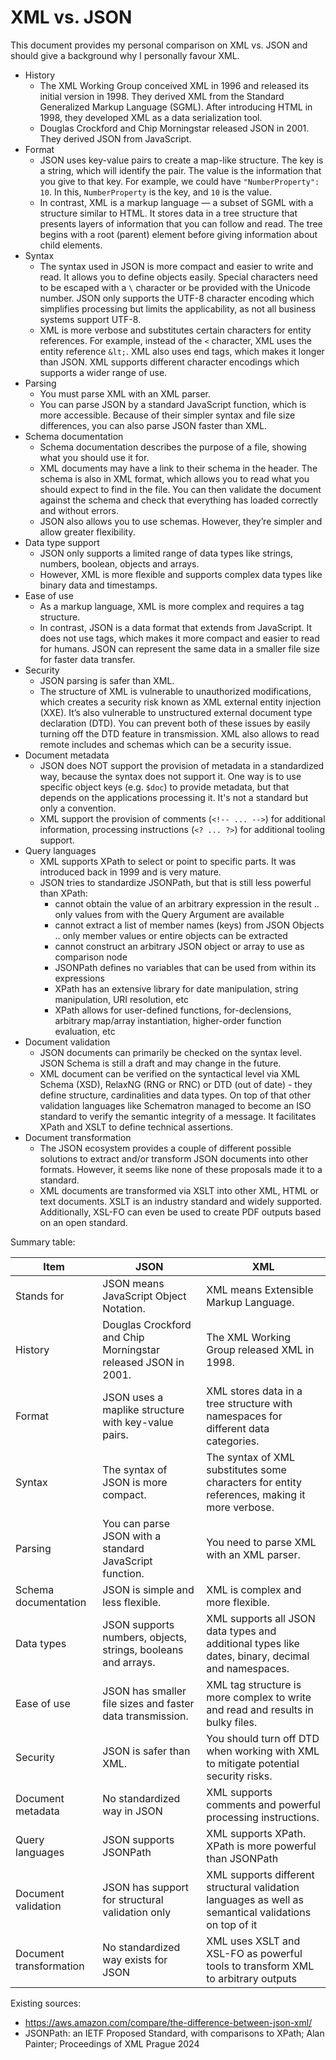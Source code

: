 # XML vs. JSON

This document provides my personal comparison on XML vs. JSON and should give a background why I personally favour XML. 

* History
    * The XML Working Group conceived XML in 1996 and released its initial version in 1998.
      They derived XML from the Standard Generalized Markup Language (SGML).
      After introducing HTML in 1998, they developed XML as a data serialization tool.
    * Douglas Crockford and Chip Morningstar released JSON in 2001.
      They derived JSON from JavaScript. 
* Format
    * JSON uses key-value pairs to create a map-like structure.
      The key is a string, which will identify the pair.
      The value is the information that you give to that key.
      For example, we could have `"NumberProperty": 10`. In this, `NumberProperty` is the key, and `10` is the value.
    * In contrast, XML is a markup language — a subset of SGML with a structure similar to HTML.
      It stores data in a tree structure that presents layers of information that you can follow and read.
      The tree begins with a root (parent) element before giving information about child elements.
* Syntax
    * The syntax used in JSON is more compact and easier to write and read.
      It allows you to define objects easily.
      Special characters need to be escaped with a `\` character or be provided with the Unicode number.
      JSON only supports the UTF-8 character encoding which simplifies processing but limits the applicability, as not all business systems support UTF-8.
    * XML is more verbose and substitutes certain characters for entity references.
      For example, instead of the `<` character, XML uses the entity reference `&lt;`.
      XML also uses end tags, which makes it longer than JSON.
      XML supports different character encodings which supports a wider range of use.
* Parsing
    * You must parse XML with an XML parser.
    * You can parse JSON by a standard JavaScript function, which is more accessible. 
      Because of their simpler syntax and file size differences, you can also parse JSON faster than XML.
* Schema documentation
    * Schema documentation describes the purpose of a file, showing what you should use it for.
    * XML documents may have a link to their schema in the header.
      The schema is also in XML format, which allows you to read what you should expect to find in the file.
      You can then validate the document against the schema and check that everything has loaded correctly and without errors.
    * JSON also allows you to use schemas.
      However, they’re simpler and allow greater flexibility.
* Data type support
    * JSON only supports a limited range of data types like strings, numbers, boolean, objects and arrays.
    * However, XML is more flexible and supports complex data types like binary data and timestamps. 
* Ease of use
    * As a markup language, XML is more complex and requires a tag structure.
    * In contrast, JSON is a data format that extends from JavaScript. It does not use tags, which makes it more compact and easier to read for humans. JSON can represent the same data in a smaller file size for faster data transfer.
* Security
    * JSON parsing is safer than XML.
    * The structure of XML is vulnerable to unauthorized modifications, which creates a security risk known as XML external entity injection (XXE).
      It’s also vulnerable to unstructured external document type declaration (DTD).
      You can prevent both of these issues by easily turning off the DTD feature in transmission.
      XML also allows to read remote includes and schemas which can be a security issue.
* Document metadata
    * JSON does NOT support the provision of metadata in a standardized way, because the syntax does not support it.
      One way is to use specific object keys (e.g. `$doc`) to provide metadata, but that depends on the applications processing it.
      It's not a standard but only a convention.
    * XML support the provision of comments (`<!-- ... -->`) for additional information, processing instructions (`<? ... ?>`) for additional tooling support.
* Query languages
    * XML supports XPath to select or point to specific parts.
      It was introduced back in 1999 and is very mature.
    * JSON tries to standardize JSONPath, but that is still less powerful than XPath:
        * cannot obtain the value of an arbitrary expression in the result .. only values from with the Query Argument are available
        * cannot extract a list of member names (keys) from JSON Objects .. only member values or entire objects can be extracted
        * cannot construct an arbitrary JSON object or array to use as comparison node
        * JSONPath defines no variables that can be used from within its expressions
        * XPath has an extensive library for date manipulation, string manipulation, URI resolution, etc
        * XPath allows for user-defined functions, for-declensions, arbitrary map/array instantiation, higher-order function evaluation, etc
* Document validation
    * JSON documents can primarily be checked on the syntax level.
      JSON Schema is still a draft and may change in the future.
    * XML document can be verified on the syntactical level via XML Schema (XSD), RelaxNG (RNG or RNC) or DTD (out of date) - they define structure, cardinalities and data types.
      On top of that other validation languages like Schematron managed to become an ISO standard to verify the semantic integrity of a message.
      It facilitates XPath and XSLT to define technical assertions.
* Document transformation
    * The JSON ecosystem provides a couple of different possible solutions to extract and/or transform JSON documents into other formats.
      However, it seems like none of these proposals made it to a standard.
    * XML documents are transformed via XSLT into other XML, HTML or text documents.
      XSLT is an industry standard and widely supported.
      Additionally, XSL-FO can even be used to create PDF outputs based on an open standard. 

Summary table:

| Item | JSON | XML |
| ---- | ---- | --- |
| Stands for | JSON means JavaScript Object Notation. | XML means Extensible Markup Language. |
| History | Douglas Crockford and Chip Morningstar released JSON in 2001. | The XML Working Group released XML in 1998. |
| Format | JSON uses a maplike structure with key-value pairs. | XML stores data in a tree structure with namespaces for different data categories. |
| Syntax | The syntax of JSON is more compact. | The syntax of XML substitutes some characters for entity references, making it more verbose. |
| Parsing | You can parse JSON with a standard JavaScript function. | You need to parse XML with an XML parser. |
| Schema documentation | JSON is simple and less flexible. | XML is complex and more flexible. |
| Data types | JSON supports numbers, objects, strings, booleans and arrays. | XML supports all JSON data types and additional types like dates, binary, decimal and namespaces. |
| Ease of use | JSON has smaller file sizes and faster data transmission. | XML tag structure is more complex to write and read and results in bulky files. |
| Security | JSON is safer than XML. | You should turn off DTD when working with XML to mitigate potential security risks. |
| Document metadata | No standardized way in JSON | XML supports comments and powerful processing instructions. |
| Query languages | JSON supports JSONPath | XML supports XPath. XPath is more powerful than JSONPath |
| Document validation | JSON has support for structural validation only | XML supports different structural validation languages as well as semantical validations on top of it |
| Document transformation | No standardized way exists for JSON | XML uses XSLT and XSL-FO as powerful tools to transform XML to arbitrary outputs |

Existing sources:
* https://aws.amazon.com/compare/the-difference-between-json-xml/
* JSONPath: an IETF Proposed Standard, with comparisons to XPath; Alan Painter; Proceedings of XML Prague 2024

